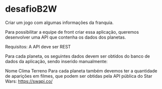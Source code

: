 # desafioB2W


Criar um jogo com algumas informações da franquia.

Para possibilitar a equipe de front criar essa aplicação, queremos desenvolver uma API que contenha os dados dos planetas.

Requisitos:
A API deve ser REST

Para cada planeta, os seguintes dados devem ser obtidos do banco de dados da aplicação, sendo inserido manualmente:

Nome
Clima
Terreno
Para cada planeta também devemos ter a quantidade de aparições em filmes, que podem ser obtidas pela API pública do Star Wars: https://swapi.co/
